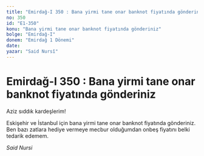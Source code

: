 ```yaml
---
title: "Emirdağ-I 350 : Bana yirmi tane onar banknot fiyatında gönderiniz"
no: 350
id: "E1-350"
konu: "Bana yirmi tane onar banknot fiyatında gönderiniz"
bolge: "Emirdağ-I"
donem: "Emirdağ 1 Dönemi"
date: 
yazar: "Said Nursî"
---
```


# Emirdağ-I 350 : Bana yirmi tane onar banknot fiyatında gönderiniz

Aziz sıddık kardeşlerim!

Eskişehir ve İstanbul için bana yirmi tane onar banknot fiyatında gönderiniz. Ben bazı zatlara hediye vermeye mecbur olduğumdan onbeş fiyatını belki tedarik edemem.

*Said Nursi*
